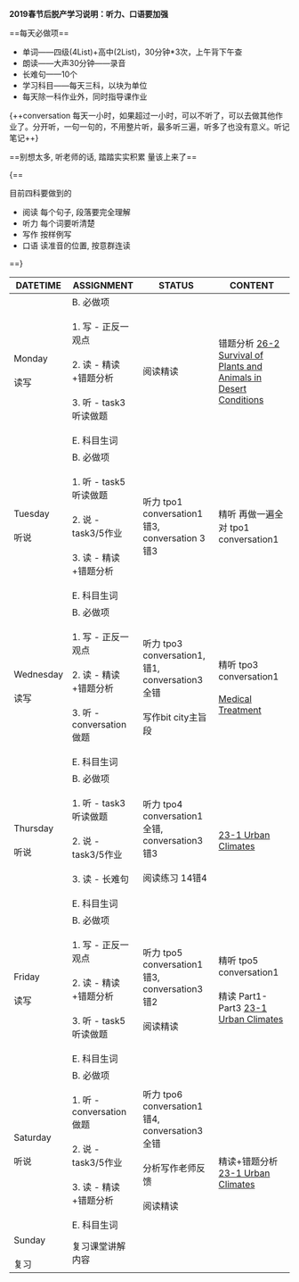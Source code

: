 **2019春节后脱产学习说明：听力、口语要加强**

==每天必做项==

* 单词——四级(4List)+高中(2List)，30分钟*3次，上午背下午查
* 朗读——大声30分钟——录音
* 长难句——10个
* 学习科目——每天三科，以块为单位
* 每天除一科作业外，同时指导课作业

{++conversation 每天一小时，如果超过一小时，可以不听了，可以去做其他作业了。分开听，一句一句的，不用整片听，最多听三遍，听多了也没有意义。听记笔记++}

==别想太多, 听老师的话, 踏踏实实积累 量该上来了==

{==

目前四科要做到的

* 阅读 每个句子, 段落要完全理解
* 听力 每个词要听清楚
* 写作 按样例写
* 口语 读准音的位置, 按意群连读

==}

DATETIME |  ASSIGNMENT | STATUS | CONTENT
------------ | ------------- | ------------- | -------------
Monday    <br><br>读写 | B. 必做项<br><br> 1. 写 - 正反一观点<br><br> 2. 读 - 精读+错题分析 <br><br> 3. 听 - task3听读做题<br><br> E. 科目生词 | 阅读精读 | 错题分析 [26-2 Survival of Plants and Animals in Desert Conditions](../read/26-2.md)
Tuesday   <br><br>听说 | B. 必做项<br><br> 1. 听 - task5听读做题<br><br> 2. 说 - task3/5作业    <br><br> 3. 读 - 精读+错题分析 <br><br> E. 科目生词 | 听力 tpo1 conversation1 错3, conversation 3 错3 | 精听 再做一遍全对 tpo1 conversation1
Wednesday <br><br>读写 | B. 必做项<br><br> 1. 写 - 正反一观点<br><br> 2. 读 - 精读+错题分析 <br><br> 3. 听 - conversation做题<br><br> E. 科目生词 | 听力 tpo3 conversation1, 错1, conversation3 全错<br><br>写作bit city主旨段 | 精听 tpo3 conversation1<br><br>[Medical Treatment](../write/section.md)
Thursday  <br><br>听说 | B. 必做项<br><br> 1. 听 - task3听读做题<br><br> 2. 说 - task3/5作业    <br><br> 3. 读 - 长难句 <br><br> E. 科目生词 | 听力 tpo4 conversation1 全错, conversation3 错3<br><br>阅读练习 14错4 | [23-1 Urban Climates](../read/23-1.md)
Friday    <br><br>读写 | B. 必做项<br><br> 1. 写 - 正反一观点<br><br> 2. 读 - 精读+错题分析 <br><br> 3. 听 - task5听读做题<br><br> E. 科目生词 | 听力 tpo5 conversation1 错3, conversation3 错2<br><br>阅读精读 | 精听 tpo5 conversation1<br><br>精读 Part1-Part3 [23-1 Urban Climates](../read/23-1.md)
Saturday  <br><br>听说 | B. 必做项<br><br> 1. 听 - conversation做题<br><br> 2. 说 - task3/5作业    <br><br> 3. 读 - 精读+错题分析 <br><br> E. 科目生词 | 听力 tpo6 conversation1 错4, conversation3 全错<br><br>分析写作老师反馈<br><br>阅读精读 | <br><br><br><br>精读+错题分析 [23-1 Urban Climates](../read/23-1.md)
Sunday    <br><br>复习 | 复习课堂讲解内容 | 